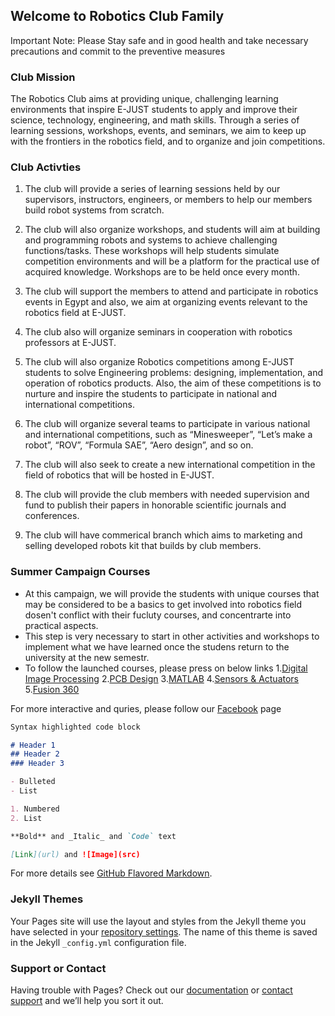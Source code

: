 ## Welcome to Robotics Club Family
Important Note: Please Stay safe and in good health and take necessary precautions and commit to the preventive measures

### Club Mission
The Robotics Club aims at providing unique, challenging learning environments that
inspire E-JUST students to apply and improve their science, technology, engineering, and math
skills. Through a series of learning sessions, workshops, events, and seminars, we aim to keep up with the frontiers in the robotics field, and to organize and join competitions.

### Club Activties
1. The club will provide a series of learning sessions held by our supervisors, instructors,
engineers, or members to help our members build robot systems from scratch.

2. The club will also organize workshops, and students will aim at building and
programming robots and systems to achieve challenging functions/tasks. These
workshops will help students simulate competition environments and will be a platform
for the practical use of acquired knowledge. Workshops are to be held once every month.

3. The club will support the members to attend and participate in robotics events in Egypt
and also, we aim at organizing events relevant to the robotics field at E-JUST.

4. The club also will organize seminars in cooperation with robotics professors at E-JUST.

5. The club will also organize Robotics competitions among E-JUST students to solve
Engineering problems: designing, implementation, and operation of robotics products. 
Also, the aim of these competitions is to nurture and inspire the students to participate in
national and international competitions.

6. The club will organize several teams to participate in various national and international
competitions, such as “Minesweeper”, “Let’s make a robot”, “ROV”, “Formula SAE”,
“Aero design”, and so on.

7. The club will also seek to create a new international competition in the field of robotics
that will be hosted in E-JUST.

8. The club will provide the club members with needed supervision and fund to publish their papers in honorable scientific journals and conferences.

9.  The club will have commerical branch which aims to marketing and selling developed robots kit that builds by club members.

### Summer Campaign Courses

- At this campaign, we will provide the students with unique courses that may be considered to be a basics to get involved into robotics field dosen't conflict with their fucluty courses, and concentrarte into practical aspects.
- This step is very necessary to start in other activities and workshops to implement what we have learned once the studens return to the university at the new semestr.
- To follow the launched courses, please press on below links
1.[Digital Image Processing](url)
2.[PCB Design](url)
3.[MATLAB](url)
4.[Sensors & Actuators](url)
5.[Fusion 360](url)

For more interactive and quries, please follow our [Facebook](url) page 


```markdown
Syntax highlighted code block

# Header 1
## Header 2
### Header 3

- Bulleted
- List

1. Numbered
2. List

**Bold** and _Italic_ and `Code` text

[Link](url) and ![Image](src)
```

For more details see [GitHub Flavored Markdown](https://guides.github.com/features/mastering-markdown/).

### Jekyll Themes

Your Pages site will use the layout and styles from the Jekyll theme you have selected in your [repository settings](https://github.com/Ejust-Robotics-Club/Ejust-Robotics-Club/settings). The name of this theme is saved in the Jekyll `_config.yml` configuration file.

### Support or Contact

Having trouble with Pages? Check out our [documentation](https://docs.github.com/categories/github-pages-basics/) or [contact support](https://github.com/contact) and we’ll help you sort it out.
